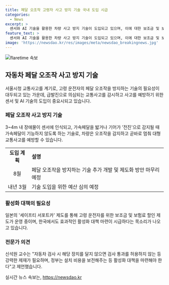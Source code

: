 ```yaml
---
title: 페달 오조작 고령자 사고 방지 기술 국내 도입 시급
categories:
  - News
excerpt: >
  센서와 AI 기술을 활용한 차량 사고 방지 기술이 도입되고 있으며, 이에 대한 보조금 및 보험료 할인 등의 대책을 모색하고 있는데 이에 대해 전문가들은 도입 활성화 대책이 필요하다고 강조하고 있습니다. 이러한 기술은 차량이 센서에 장애물을 감지할 경우 가속페달이 동작하지 않도록 하는 방식으로 작동하여 고령 운전자의 오조작을 방지할 수 있습니다. 국내에서도 해당 기술의 도입이 논의되고 있으며, 활성화를 위해 효과적인 대책이 필요하다는 목소리도 있습니다. 이에 일본의 세이프티 서포트카 제도를 예시로 들면서, 관련 제재와 보조금 지급을 통해 도입을 촉진하는 방안이 제안되고 있습니다.
feature_text: >
  센서와 AI 기술을 활용한 차량 사고 방지 기술이 도입되고 있으며, 이에 대한 보조금 및 보험료 할인 등의 대책을 모색하고 있는데 이에 대해 전문가들은 도입 활성화 대책이 필요하다고 강조하고 있습니다. 이러한 기술은 차량이 센서에 장애물을 감지할 경우 가속페달이 동작하지 않도록 하는 방식으로 작동하여 고령 운전자의 오조작을 방지할 수 있습니다. 국내에서도 해당 기술의 도입이 논의되고 있으며, 활성화를 위해 효과적인 대책이 필요하다는 목소리도 있습니다. 이에 일본의 세이프티 서포트카 제도를 예시로 들면서, 관련 제재와 보조금 지급을 통해 도입을 촉진하는 방안이 제안되고 있습니다.
image: 'https://newsdao.kr/res/images/meta/newsdao_breakingnews.jpg'
---
```


<p><img src="https://newsdao.kr/res/images/meta/newsdao_breakingnews.jpg" alt="flaretime 속보" /></p>

<h2 data-ke-size="size26">자동차 페달 오조작 사고 방지 기술</h2>

<p data-ke-size="size16">서울시청 교통사고를 계기로, 고령 운전자의 페달 오조작을 방지하는 기술의 필요성이 대두되고 있는 가운데, 급발진으로 의심되는 교통사고를 감시하고 사고를 예방하기 위한 센서 및 AI 기술의 도입이 중요시되고 있습니다.</p>

<h3><b>페달 오조작 사고 방지 기술</b></h3>

<p data-ke-size="size16">3~4m 내 장애물이 센서에 인식되고, 가속페달을 밟거나 기어가 '전진'으로 감지될 때 가속페달이 기능하지 않도록 하는 기술로, 차량은 오조작을 감지하고 곧바로 멈춰 대형 교통사고를 예방할 수 있습니다.</p>

<table>
    <tr>
        <td style="text-align: center; height: 17px;"><b>도입 계획</b></td>
        <td style="height: 17px;"><b>설명</b></td>
    </tr>
    <tr>
        <td style="text-align: center; height: 17px;">8월</td>
        <td style="height: 17px;">페달 오조작을 방지하는 기술 추가 개발 및 제도화 방안 마무리 예정</td>
    </tr>
    <tr>
        <td style="text-align: center; height: 17px;">내년 3월</td>
        <td style="height: 17px;">기술 도입을 위한 예산 심의 예정</td>
    </tr>
</table>

<h3><b>활성화 대책의 필요성</b></h3>

<p data-ke-size="size16">일본의 '세이프티 서포트카' 제도를 통해 고령 운전자를 위한 보조금 및 보험료 할인 제도가 운영 중이며, 한국에서도 효과적인 활성화 대책 마련이 시급하다는 목소리가 나오고 있습니다.</p> 

<h3><b>전문가 의견</b></h3>

<p data-ke-size="size16">신석원 교수는 "자동차 검사 시 해당 장치를 달지 않으면 검사 통과를 허용하지 않는 등 강력한 제재가 필요하며, 정부는 설치 비용을 보전해주는 등 활성화 대책을 마련해야 한다"고 제언했습니다.</p>
실시간 뉴스 속보는, <a href="https://newsdao.kr" rel="dofollow">https://newsdao.kr</a>



